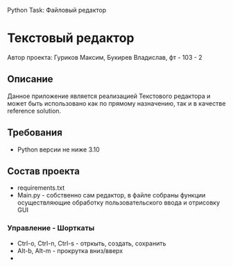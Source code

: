 Python Task: Файловый редактор
# Текстовый редактор
Автор проекта: Гуриков Максим, Букирев Владислав, фт - 103 - 2

## Описание
Данное приложение является реализацией Текстового редактора и может быть использовано
как по прямому назначению, так и в качестве reference solution.

## Требования
* Python версии не ниже 3.10

## Состав проекта
* requirements.txt
* Main.py - собственно сам редактор, в файле собраны функции осуществляющие обработку пользовательского ввода и отрисовку GUI

### Управление - Шорткаты
* Ctrl-o, Ctrl-n, Ctrl-s - отркыть, создать, сохранить
* Alt-b, Alt-m - прокрутка вниз/вверх
* 
